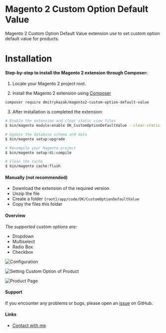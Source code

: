 # Magento 2 Custom Option Default Value
Magento 2 Custom Option Default Value extension use to set custom option default value for products.

# Installation
#### Step-by-step to install the Magento 2 extension through Composer:
1. Locate your Magento 2 project root.

2. Install the Magento 2 extension using [Composer](https://getcomposer.org/)  
 ```bash 
 composer require dmitrykazak/magento2-custom-option-default-value 
 ```

3. After installation is completed the extension:
 ```bash
# Enable the extension and clear static view files
 $ bin/magento module:enable DK_CustomOptionDefaultValue --clear-static-content
 
 # Update the database schema and data
 $ bin/magento setup:upgrade
 
 # Recompile your Magento project
 $ bin/magento setup:di:compile
 
 # Clean the cache 
 $ bin/magento cache:flush
```
#### Manually (not recommended)
* Download the extension of the required version
* Unzip the file
* Create a folder ````{root}/app/code/DK/CustomOptionDefaultValue````
* Copy the files this folder

#### Overview
*The supported custom options are:*
* Dropdown
* Multiselect
* Radio Box
* Checkbox

![Configuration](https://user-images.githubusercontent.com/5670207/73607519-005b9880-45c8-11ea-8b6c-eb7251a8d985.png)

![Setting Custom Option of Product](https://user-images.githubusercontent.com/5670207/73607472-5976fc80-45c7-11ea-8398-b75a3fb593f8.png)

![Product Page](https://user-images.githubusercontent.com/5670207/73607439-1157da00-45c7-11ea-9f4e-4e00763d3e6e.png)

#### Support
 If you encounter any problems or bugs, please open an [issue](https://github.com/dmitrykazak/magento2-custom-option-default-value/issues) on GitHub.

#### Links
* [Contact with me](https://developer-vub3295.slack.com/messages/CLG5P5A0N)